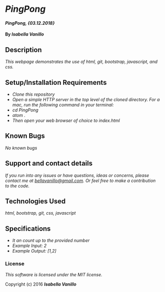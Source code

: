 # _PingPong_


#### _PingPong, {03.12.2018}_

#### By _**Isabella Vanillo**_

## Description

_This webpage demonstrates the use of html, git, bootstrap, javascript, and css._

## Setup/Installation Requirements

* _Clone this repository_
* _Open a simple HTTP server in the top level of the cloned directory. For a mac, run the following command in your terminal:_
* _cd PingPong_
* _atom ._
* _Then open your web browser of choice to index.html_

## Known Bugs

_No known bugs_

## Support and contact details

_If you run into any issues or have questions, ideas or concerns, please contact me at bellavanillo@gmail.com. Or feel free to make a contribution to the code._

## Technologies Used

_html, bootstrap, git, css, javascript_

## Specifications

* _It an count up to the provided number_
* _Example Input: 2_
* _Example Output: [1,2]_


### License

*This software is licensed under the MIT license.*

Copyright (c) 2016 **_Isabella Vanillo_**
